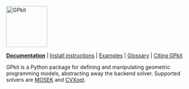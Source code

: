 [<img src="http://gpkit.rtfd.org/en/latest/_images/gplogo.png" width=110 alt="GPkit" />](http://gpkit.readthedocs.org/)

**[Documentation](http://gpkit.readthedocs.org/)** | [Install instructions](http://gpkit.readthedocs.org/en/latest/installation.html) | [Examples](http://gpkit.readthedocs.org/en/latest/examples.html) | [Glossary](http://gpkit.readthedocs.org/en/latest/glossary.html) | [Citing GPkit](http://gpkit.readthedocs.org/en/latest/citinggpkit.html)

GPkit is a Python package for defining and manipulating
geometric programming models,
abstracting away the backend solver.
Supported solvers are
[MOSEK](http://mosek.com)
and [CVXopt](http://cvxopt.org/).
